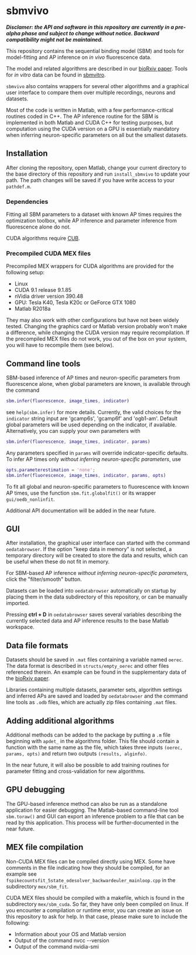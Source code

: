 # sbmvivo
***Disclamer: the API and software in this repository are currently in a pre-alpha phase and subject to change without notice. Backward compatibility might not be maintained.***

This repository contains the sequential binding model (SBM) and tools for model-fitting and AP inference on *in vivo* fluorescence data.

The model and related algorithms are described in our [bioRxiv paper](https://www.biorxiv.org/content/early/2018/11/29/479055). Tools for *in vitro* data can be found in [sbmvitro](https://github.com/dgreenberg/sbmvitro).

`sbmvivo` also contains wrappers for several other algorithms and a graphical user interface to compare them over multiple recordings, neurons and datasets.

Most of the code is written in Matlab, with a few performance-critical routines coded in C++. The AP inference routine for the SBM is implemented in both Matlab and CUDA C++ for testing purposes, but computation using the CUDA version on a GPU is essentially mandatory when inferring neuron-specific parameters on all but the smallest datasets.

## Installation
After cloning the repository, open Matlab, change your current directory to the base directory of this repository and run `install_sbmvivo` to update your path. The path changes will be saved if you have write access to your `pathdef.m`.

### Dependencies
Fitting all SBM parameters to a dataset with known AP times requires the optimization toolbox, while AP inference and parameter inference from fluorescence alone do not.

CUDA algorithms require [CUB](https://nvlabs.github.io/cub/).

### Precompiled CUDA MEX files
Precompiled MEX wrappers for CUDA algorithms are provided for the following setup:

* Linux
* CUDA 9.1 release 9.1.85
* nVidia driver version 390.48
* GPU: Tesla K40, Tesla K20c or GeForce GTX 1080
* Matlab R2018a

They may also work with other configurations but have not been widely tested. Changing the graphics card or Matlab version probably won't make a difference, while changing the CUDA version may require recompilation. If the precompiled MEX files do not work, you out of the box on your system, you will have to recompile them (see below).

## Command line tools
SBM-based inference of AP times and neuron-specific parameters from fluorescence alone, when global parameters are known, is available through the command
```matlab
sbm.infer(fluorescence, image_times, indicator)
```
see `help(sbm.infer)` for more details. Currently, the valid choices for the `indicator` string input are 'gcamp6s', 'gcamp6f' and 'ogb1-am'. Default global parameters will be used depending on the indicator, if available. Alternatively, you can supply your own parameters with
```matlab
sbm.infer(fluorescence, image_times, indicator, params)
```
Any parameters specified in `params` will override indicator-specific defaults. To infer AP times only *without inferring neuron-specific parameters*, use
```matlab
opts.parameterestimation = 'none';
sbm.infer(fluorescence, image_times, indicator, params, opts)
```

To fit all global and neuron-specific parameters to fluorescence with known AP times, use the function `sbm.fit.globalfit()` or its wrapper `gui/oedb_nonlinfit`.

Additional API documentation will be added in the near future.

## GUI
After installation, the graphical user interface can started with the command `oedatabrowser`. If the option "keep data in memory" is not selected, a temporary directory will be created to store the data and results, which can be useful when these do not fit in memory.

For SBM-based AP inference *without inferring neuron-specific parameters*, click the "filter/smooth" button.

Datasets can be loaded into `oedatabrowser` automatically on startup by placing them in the data subdirectory of this repository, or can be manually imported.

Pressing **ctrl + D** in `oedatabrowser` saves several variables describing the currently selected data and AP inference results to the base Matlab workspace.

## Data file formats
Datasets should be saved in `.mat` files containing a variable named `oerec`. The data format is described in `structs/empty_oerec` and other files referenced therein. An example can be found in the supplementary data of the [bioRxiv paper](https://www.biorxiv.org/content/early/2018/11/29/479055).

Libraries containing multiple datasets, parameter sets, algorithm settings and inferred APs are saved and loaded by `oedatabrowser` and the command line tools as `.odb` files, which are actually zip files containing `.mat` files.

## Adding additional algorithms
Additional methods can be added to the package by putting a `.m` file beginning with `apdet_` in the algorithms folder. This file should contain a function with the same name as the file, which takes three inputs `(oerec, params, opts)` and return two outputs `(results, alginfo)`.

In the near future, it will also be possible to add training routines for parameter fitting and cross-validation for new algorithms.

## GPU debugging
The GPU-based inference method can also be run as a standalone application for easier debugging. The Matlab-based command-line tool `sbm.toraw()` and GUI can export an inference problem to a file that can be read by this application. This process will be further-documented in the near future.

## MEX file compilation
Non-CUDA MEX files can be compiled directly using MEX. Some have comments in the file indicating how they should be compiled, for an example see `fspikecountsfit_5state_odesolver_backwardeuler_mainloop.cpp` in the subdirectory `mex/sbm_fit`.

CUDA MEX files should be compiled with a makefile, which is found in the subdirectory `mex/sbm_cuda`. So far, they have only been compiled on linux. If you encounter a compilation or runtime error, you can create an issue on this repository to ask for help. In that case, please make sure to include the following:
* Information about your OS and Matlab version
* Output of the command nvcc --version
* Output of the command nvidia-smi